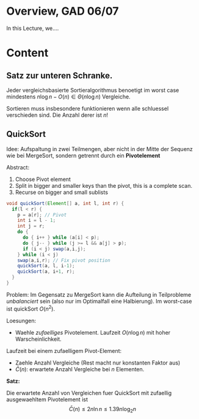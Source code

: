 # Overview, GAD 06/07
In this Lecture, we.... 

# Content
## Satz zur unteren Schranke.
Jeder vergleichsbasierte Sortieralgorithmus benoetigt im worst case mindestens
$n\log n - O(n) \in \Theta(n\log n)$ Vergleiche. 

Sortieren muss insbesondere funktionieren wenn alle schluessel verschieden
sind. Die Anzahl derer ist $n!$ 

## QuickSort
Idee: Aufspaltung in zwei Teilmengen, aber nicht in der Mitte der Sequenz wie
bei MergeSort, sondern getrennt durch ein **Pivotelement**

Abstract: 

1. Choose Pivot element
2. Split in bigger and smaller keys than the pivot, this is a complete scan. 
3. Recurse on bigger and small sublists

```java
void quickSort(Element[] a, int l, int r) { 
  if(l < r) {
    p = a[r]; // Pivot
    int i = l - 1; 
    int j = r;
    do {
      do { i++ } while (a[i] < p);
      do { j-- } while (j >= l && a[j] > p);
      if (i < j) swap(a,i,j);
    } while (i < j)
    swap(a,i,r); // Fix pivot position
    quickSort(a, l, i-1);
    quickSort(a, i+1, r);
  }
} 
```

Problem: Im Gegensatz zu MergeSort kann die Aufteilung in Teilprobleme
_unbalanciert_ sein (also nur im Optimalfall eine Halbierung). Im worst-case
ist quickSort $O(n^2)$. 

Loesungen: 

- Waehle _zufaelliges_ Pivotelement. Laufzeit $O(n\log n)$ mit hoher
  Warscheinlichkeit.

Laufzeit bei einem zufaelligem Pivot-Element: 

- Zaehle Anzahl Vergleiche (Rest macht nur konstanten Faktor aus) 
- $\bar{C}(n)$: erwartete Anzahl Vergleiche bei $n$ Elementen. 

**Satz:**

Die erwartete Anzahl von Vergleichen fuer QuickSort mit zufaellig ausgewaehltem
Pivotelement ist
$$ \bar{C}(n) \leq 2n\ln n \leq 1.39n\log_2 n$$
